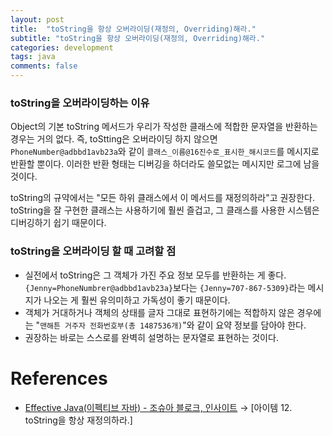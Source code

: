 ```yaml
---
layout: post
title:  "toString을 항상 오버라이딩(재정의, Overriding)해라."
subtitle: "toString을 항상 오버라이딩(재정의, Overriding)해라."
categories: development
tags: java
comments: false
---
```


### toString을 오버라이딩하는 이유

Object의 기본 toString 메서드가 우리가 작성한 클래스에 적합한 문자열을 반환하는 경우는 거의 없다. 즉, toStting은 오버라이딩 하지 않으면 `PhoneNumber@adbbd1avb23a`와 같이 `클래스_이름@16진수로_표시한_해시코드`를 메시지로 반환할 뿐이다. 이러한 반환 형태는 디버깅을 하더라도 쓸모없는 메시지만 로그에 남을 것이다. 

toString의 규약에서는 "모든 하위 클래스에서 이 메서드를 재정의하라"고 권장한다. toString을 잘 구현한 클래스는 사용하기에 훨씬 즐겁고, 그 클래스를 사용한 시스템은 디버깅하기 쉽기 때문이다. 

### toString을 오버라이딩 할 때 고려할 점

- 실전에서 toString은 그 객체가 가진 주요 정보 모두를 반환하는 게 좋다. `{Jenny=PhoneNumbrer@adbbd1avb23a}`보다는 `{Jenny=707-867-5309}`라는 메시지가 나오는 게 훨씬 유의미하고 가독성이 좋기 때문이다.
- 객체가 거대하거나 객체의 상태를 글자 그대로 표현하기에는 적합하지 않은 경우에는 "`맨해튼 거주자 전화번호부(총 1487536개)`"와 같이 요약 정보를 담아야 한다.
- 권장하는 바로는 스스로를 완벽히 설명하는 문자열로 표현하는 것이다.

# References

- [Effective Java(이펙티브 자바) - 조슈아 블로크, 인사이트](http://www.kyobobook.co.kr/product/detailViewKor.laf?ejkGb=KOR&mallGb=KOR&barcode=9788966262281&orderClick=LEa&Kc=) → [아이템 12. toString을 항상 재정의하라.]